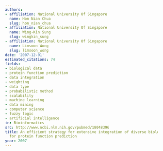 ```yaml
---
authors:
- affiliation: National University Of Singapore
  name: Hon Nian Chua
  slug: hon_nian_chua
- affiliation: National University Of Singapore
  name: Wing-Kin Sung
  slug: wingkin_sung
- affiliation: National University Of Singapore
  name: Limsoon Wong
  slug: limsoon_wong
date: '2007-12-01'
estimated_citations: 74
fields:
- biological data
- protein function prediction
- data integration
- weighting
- data type
- probabilistic method
- scalability
- machine learning
- data mining
- computer science
- fuzzy logic
- artificial intelligence
in: Bioinformatics
src: http://www.ncbi.nlm.nih.gov/pubmed/18048396
title: An efficient strategy for extensive integration of diverse biological data
  for protein function prediction
year: 2007
---
```

